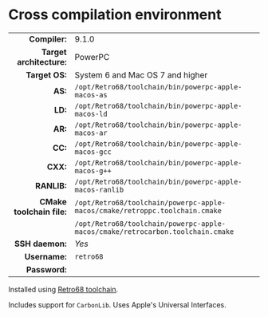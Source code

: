 # Cross compilation environment

|                           |                                                                                |
|--------------------------:|:-------------------------------------------------------------------------------|
|             **Compiler:** | 9.1.0                                                                          |
|  **Target architecture:** | PowerPC                                                                        |
|            **Target OS:** | System 6 and Mac OS 7 and higher                                               |
|                   **AS:** | `/opt/Retro68/toolchain/bin/powerpc-apple-macos-as`                            |
|                   **LD:** | `/opt/Retro68/toolchain/bin/powerpc-apple-macos-ld`                            |
|                   **AR:** | `/opt/Retro68/toolchain/bin/powerpc-apple-macos-ar`                            |
|                   **CC:** | `/opt/Retro68/toolchain/bin/powerpc-apple-macos-gcc`                           |
|                  **CXX:** | `/opt/Retro68/toolchain/bin/powerpc-apple-macos-g++`                           |
|               **RANLIB:** | `/opt/Retro68/toolchain/bin/powerpc-apple-macos-ranlib`                        |
| **CMake toolchain file:** | `/opt/Retro68/toolchain/powerpc-apple-macos/cmake/retroppc.toolchain.cmake`    |
|                           | `/opt/Retro68/toolchain/powerpc-apple-macos/cmake/retrocarbon.toolchain.cmake` |
|           **SSH daemon:** | *Yes*                                                                          |
|             **Username:** | `retro68`                                                                      |
|             **Password:** |                                                                                |

Installed using [Retro68 toolchain](https://github.com/autc04/Retro68).

Includes support for `CarbonLib`.
Uses Apple's Universal Interfaces.
